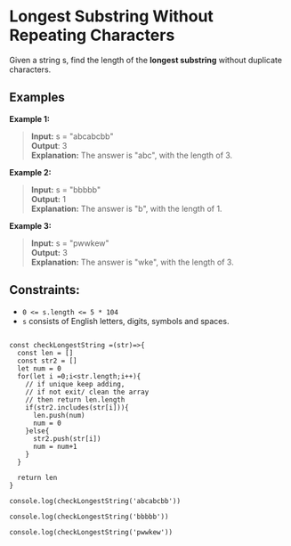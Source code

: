 # Longest Substring Without Repeating Characters

Given a string s, find the length of the **longest substring** without duplicate characters.

## Examples
**Example 1:**
> **Input:** s = "abcabcbb"  
> **Output**: 3  
> **Explanation:** The answer is "abc", with the length of 3.

**Example 2:**
> **Input:** s = "bbbbb"  
> **Output:** 1  
> **Explanation:** The answer is "b", with the length of 1.

**Example 3:**
> **Input:** s = "pwwkew"  
> **Output:** 3  
> **Explanation:** The answer is "wke", with the length of 3.  

## Constraints:
- `0 <= s.length <= 5 * 104`
- `s` consists of English letters, digits, symbols and spaces.

~~~~~~~~~~~~~solution~~~~~~~~~~~

const checkLongestString =(str)=>{
  const len = []
  const str2 = []
  let num = 0
  for(let i =0;i<str.length;i++){
    // if unique keep adding,
    // if not exit/ clean the array
    // then return len.length
    if(str2.includes(str[i])){
      len.push(num)
      num = 0
    }else{
      str2.push(str[i])
      num = num+1
    }
  }

  return len
}

console.log(checkLongestString('abcabcbb'))

console.log(checkLongestString('bbbbb'))

console.log(checkLongestString('pwwkew'))
